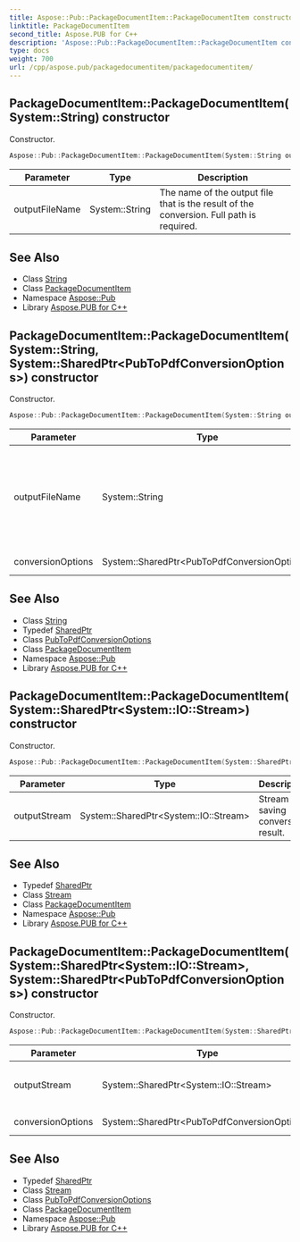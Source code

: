 ```yaml
---
title: Aspose::Pub::PackageDocumentItem::PackageDocumentItem constructor
linktitle: PackageDocumentItem
second_title: Aspose.PUB for C++
description: 'Aspose::Pub::PackageDocumentItem::PackageDocumentItem constructor. Constructor in C++.'
type: docs
weight: 700
url: /cpp/aspose.pub/packagedocumentitem/packagedocumentitem/
---
```

## PackageDocumentItem::PackageDocumentItem(System::String) constructor


Constructor.

```cpp
Aspose::Pub::PackageDocumentItem::PackageDocumentItem(System::String outputFileName)
```


| Parameter | Type | Description |
| --- | --- | --- |
| outputFileName | System::String | The name of the output file that is the result of the conversion. Full path is required. |

## See Also

* Class [String](../../../system/string/)
* Class [PackageDocumentItem](../)
* Namespace [Aspose::Pub](../../)
* Library [Aspose.PUB for C++](../../../)
## PackageDocumentItem::PackageDocumentItem(System::String, System::SharedPtr\<PubToPdfConversionOptions\>) constructor


Constructor.

```cpp
Aspose::Pub::PackageDocumentItem::PackageDocumentItem(System::String outputFileName, System::SharedPtr<PubToPdfConversionOptions> conversionOptions)
```


| Parameter | Type | Description |
| --- | --- | --- |
| outputFileName | System::String | The name of the output file that is the result of the conversion. Full path is required. |
| conversionOptions | System::SharedPtr\<PubToPdfConversionOptions\> | Conversion settings. |



## See Also

* Class [String](../../../system/string/)
* Typedef [SharedPtr](../../../system/sharedptr/)
* Class [PubToPdfConversionOptions](../../pubtopdfconversionoptions/)
* Class [PackageDocumentItem](../)
* Namespace [Aspose::Pub](../../)
* Library [Aspose.PUB for C++](../../../)
## PackageDocumentItem::PackageDocumentItem(System::SharedPtr\<System::IO::Stream\>) constructor


Constructor.

```cpp
Aspose::Pub::PackageDocumentItem::PackageDocumentItem(System::SharedPtr<System::IO::Stream> outputStream)
```


| Parameter | Type | Description |
| --- | --- | --- |
| outputStream | System::SharedPtr\<System::IO::Stream\> | Stream for saving conversion result. |

## See Also

* Typedef [SharedPtr](../../../system/sharedptr/)
* Class [Stream](../../../system.io/stream/)
* Class [PackageDocumentItem](../)
* Namespace [Aspose::Pub](../../)
* Library [Aspose.PUB for C++](../../../)
## PackageDocumentItem::PackageDocumentItem(System::SharedPtr\<System::IO::Stream\>, System::SharedPtr\<PubToPdfConversionOptions\>) constructor


Constructor.

```cpp
Aspose::Pub::PackageDocumentItem::PackageDocumentItem(System::SharedPtr<System::IO::Stream> outputStream, System::SharedPtr<PubToPdfConversionOptions> conversionOptions)
```


| Parameter | Type | Description |
| --- | --- | --- |
| outputStream | System::SharedPtr\<System::IO::Stream\> | Stream for saving conversion result. |
| conversionOptions | System::SharedPtr\<PubToPdfConversionOptions\> | Conversion settings. |

## See Also

* Typedef [SharedPtr](../../../system/sharedptr/)
* Class [Stream](../../../system.io/stream/)
* Class [PubToPdfConversionOptions](../../pubtopdfconversionoptions/)
* Class [PackageDocumentItem](../)
* Namespace [Aspose::Pub](../../)
* Library [Aspose.PUB for C++](../../../)
